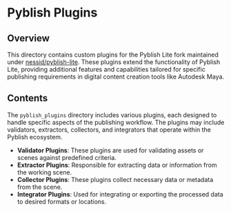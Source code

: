 # Pyblish Plugins

## Overview

This directory contains custom plugins for the Pyblish Lite fork maintained under [nessid/pyblish-lite](https://github.com/nessid/pyblish-lite/tree/development/pyblish_plugins). These plugins extend the functionality of Pyblish Lite, providing additional features and capabilities tailored for specific publishing requirements in digital content creation tools like Autodesk Maya.

## Contents

The `pyblish_plugins` directory includes various plugins, each designed to handle specific aspects of the publishing workflow. The plugins may include validators, extractors, collectors, and integrators that operate within the Pyblish ecosystem.

- **Validator Plugins**: These plugins are used for validating assets or scenes against predefined criteria.
- **Extractor Plugins**: Responsible for extracting data or information from the working scene.
- **Collector Plugins**: These plugins collect necessary data or metadata from the scene.
- **Integrator Plugins**: Used for integrating or exporting the processed data to desired formats or locations.
